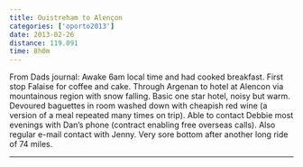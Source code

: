 ```yaml
---
title: Ouistreham to Alençon
categories: ['oporto2013']
date: 2013-02-26
distance: 119.091
time: 8h0m
---
```


From Dads journal: Awake 6am local time and had cooked breakfast. First stop Falaise for coffee and cake. Through Argenan to hotel at Alencon via mountainous region with snow falling. Basic one star hotel, noisy but warm. Devoured baguettes in room washed down with cheapish red wine (a version of a meal repeated many times on trip). Able to contact Debbie most evenings with Dan’s phone (contract enabling free overseas calls). Also regular e-mail contact with Jenny. Very sore bottom after another long ride of 74 miles.

---
